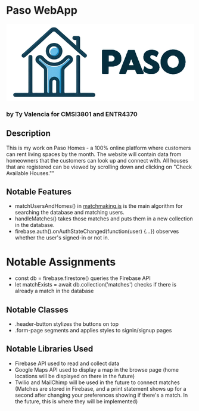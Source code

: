 # Paso WebApp 
![Logo](images/paso_logo_3.png)
### by Ty Valencia for CMSI3801 and ENTR4370

## Description
This is my work on Paso Homes - a 100% online platform where customers can rent living spaces by the month. The website will contain data from homeowners that the customers can look up and connect with. All houses that are registered can be viewed by scrolling down and clicking on "Check Available Houses.""

## Notable Features
 - matchUsersAndHomes() in [matchmaking.js](https://github.com/TyValencia/pasohomes/blob/main/matchmaking.js) is the main algorithm for searching the database and matching users. 
 - handleMatches() takes those matches and puts them in a new collection in the database. 
 - firebase.auth().onAuthStateChanged(function(user) {...}) observes whether the user's signed-in or not in. 

# Notable Assignments
 - const db = firebase.firestore() queries the Firebase API 
 - let matchExists = await db.collection('matches') checks if there is already a match in the database 

## Notable Classes
 - .header-button stylizes the buttons on top 
 - .form-page segments and applies styles to signin/signup pages 

## Notable Libraries Used
 - Firebase API used to read and collect data 
 - Google Maps API used to display a map in the browse page (home locations will be displayed on there in the future) 
 - Twilio and MailChimp will be used in the future to connect matches (Matches are stored in Firebase, and a print statement shows up for a second after changing your preferences showing if there's a match. In the future, this is where they will be implemented)
